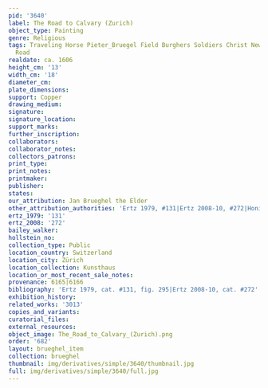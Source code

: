 ```yaml
---
pid: '3640'
label: The Road to Calvary (Zurich)
object_type: Painting
genre: Religious
tags: Traveling Horse Pieter_Bruegel Field Burghers Soldiers Christ New_Testament
  Road
realdate: ca. 1606
height_cm: '13'
width_cm: '18'
diameter_cm: 
plate_dimensions: 
support: Copper
drawing_medium: 
signature: 
signature_location: 
support_marks: 
further_inscription: 
collaborators: 
collaborator_notes: 
collectors_patrons: 
print_type: 
print_notes: 
printmaker: 
publisher: 
states: 
our_attribution: Jan Brueghel the Elder
other_attribution_authorities: 'Ertz 1979, #131|Ertz 2008-10, #272|Honig database'
ertz_1979: '131'
ertz_2008: '272'
bailey_walker: 
hollstein_no: 
collection_type: Public
location_country: Switzerland
location_city: Zürich
location_collection: Kunsthaus
location_or_most_recent_sale_notes: 
provenance: 6165|6166
bibliography: 'Ertz 1979, cat. #131, fig. 295|Ertz 2008-10, cat. #272'
exhibition_history: 
related_works: '3013'
copies_and_variants: 
curatorial_files: 
external_resources: 
object_image: The_Road_to_Calvary_(Zurich).png
order: '682'
layout: brueghel_item
collection: brueghel
thumbnail: img/derivatives/simple/3640/thumbnail.jpg
full: img/derivatives/simple/3640/full.jpg
---
```


